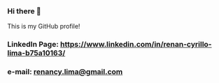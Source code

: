 ### Hi there 👋

<!--
**Renancy/Renancy** is a ✨ _special_ ✨ repository because its `README.md` (this file) appears on your GitHub profile.

Here are some ideas to get you started:

- 🔭 I’m currently working on ...
- 🌱 I’m currently learning ...
- 👯 I’m looking to collaborate on ...
- 🤔 I’m looking for help with ...
- 💬 Ask me about ...
- 📫 How to reach me: ...
- 😄 Pronouns: ...
- ⚡ Fun fact: ...
-->

This is my GitHub profile!

### LinkedIn Page: https://www.linkedin.com/in/renan-cyrillo-lima-b75a10163/ 
### e-mail: renancy.lima@gmail.com 
